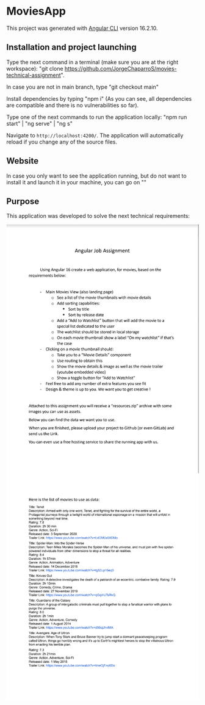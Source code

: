 # MoviesApp

This project was generated with [Angular CLI](https://github.com/angular/angular-cli) version 16.2.10.

## Installation and project launching

Type the next command  in a terminal (make sure you are at the right workspace): "git clone https://github.com/JorgeChaparroS/movies-technical-assignment". 

In case you are not in main branch, type "git checkout main"

Install dependencies by typing "npm i" (As you can see, all dependencies are compatible and there is no vulnerabilities so far).

Type one of the next commands to run the application locally: "npm run start" | "ng serve" | "ng s"

Navigate to `http://localhost:4200/`. The application will automatically reload if you change any of the source files.


## Website

In case you only want to see the application running, but do not want to install it and launch it in your machine, you can go on ""

## Purpose

This application was developed to solve the next technical requirements: 

![Technical Assignment Part 1](./src/assets/images/technicalAssignment1.png)
![Technical Assignment Part 1](./src/assets/images/technicalAssignment2.png)

